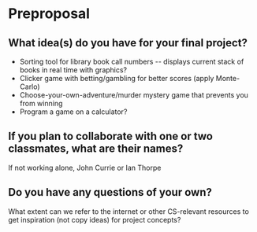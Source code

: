 # Preproposal

## What idea(s) do you have for your final project?

- Sorting tool for library book call numbers -- displays current stack of books in real time with graphics?
- Clicker game with betting/gambling for better scores (apply Monte-Carlo)
- Choose-your-own-adventure/murder mystery game that prevents you from winning
- Program a game on a calculator?

## If you plan to collaborate with one or two classmates, what are their names?

If not working alone, John Currie or Ian Thorpe

## Do you have any questions of your own?

What extent can we refer to the internet or other CS-relevant resources to get inspiration (not copy ideas) for project concepts?
